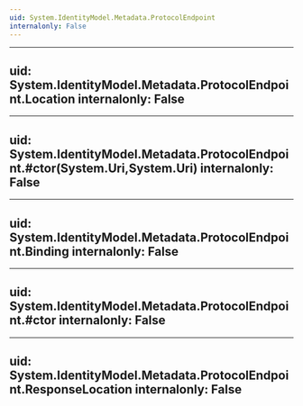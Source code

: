 ```yaml
---
uid: System.IdentityModel.Metadata.ProtocolEndpoint
internalonly: False
---
```


---
uid: System.IdentityModel.Metadata.ProtocolEndpoint.Location
internalonly: False
---

---
uid: System.IdentityModel.Metadata.ProtocolEndpoint.#ctor(System.Uri,System.Uri)
internalonly: False
---

---
uid: System.IdentityModel.Metadata.ProtocolEndpoint.Binding
internalonly: False
---

---
uid: System.IdentityModel.Metadata.ProtocolEndpoint.#ctor
internalonly: False
---

---
uid: System.IdentityModel.Metadata.ProtocolEndpoint.ResponseLocation
internalonly: False
---
